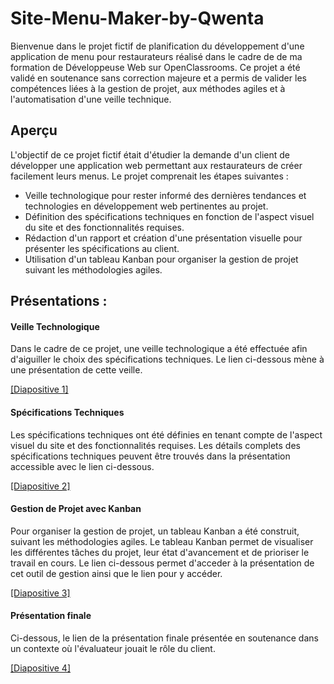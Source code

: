 # Site-Menu-Maker-by-Qwenta

Bienvenue dans le projet fictif de planification du développement d'une application de menu pour restaurateurs réalisé dans le cadre de de ma formation de Développeuse Web sur OpenClassrooms.
Ce projet a été validé en soutenance sans correction majeure et a permis de valider les compétences liées à la gestion de projet, aux méthodes agiles et à l'automatisation d'une veille technique.

## Aperçu

L'objectif de ce projet fictif était d'étudier la demande d'un client de développer une application web permettant aux restaurateurs de créer facilement leurs menus. Le projet comprenait les étapes suivantes :

- Veille technologique pour rester informé des dernières tendances et technologies en développement web pertinentes au projet.
- Définition des spécifications techniques en fonction de l'aspect visuel du site et des fonctionnalités requises.
- Rédaction d'un rapport et création d'une présentation visuelle pour présenter les spécifications au client.
- Utilisation d'un tableau Kanban pour organiser la gestion de projet suivant les méthodologies agiles.

## Présentations : 

#### Veille Technologique

Dans le cadre de ce projet, une veille technologique a été effectuée afin d'aiguiller le choix des spécifications techniques. Le lien ci-dessous mène à une présentation de cette veille. 

[[Diapositive 1]
](https://www.canva.com/design/DAFcWOCMaXA/7vFZpvXRPbCCYUYkJcn5Aw/view?utm_content=DAFcWOCMaXA&utm_campaign=designshare&utm_medium=link&utm_source=publishsharelink)

#### Spécifications Techniques

Les spécifications techniques ont été définies en tenant compte de l'aspect visuel du site et des fonctionnalités requises. 
Les détails complets des spécifications techniques peuvent être trouvés dans la présentation accessible avec le lien ci-dessous.

[[Diapositive 2]
](https://www.canva.com/design/DAFcjUyHVHs/QBPyIoDGwXgxyOTJAHZtNw/view?utm_content=DAFcjUyHVHs&utm_campaign=designshare&utm_medium=link&utm_source=publishsharelink)

#### Gestion de Projet avec Kanban

Pour organiser la gestion de projet, un tableau Kanban a été construit, suivant les méthodologies agiles. Le tableau Kanban permet de visualiser les différentes tâches du projet, leur état d'avancement et de prioriser le travail en cours. Le lien ci-dessous permet d'acceder à la présentation de cet outil de gestion ainsi que le lien pour y accéder.

[[Diapositive 3]
](https://www.canva.com/design/DAFdLJ5Qsa0/5yIB9xO6oWCv0Kv4U1lZtA/view?utm_content=DAFdLJ5Qsa0&utm_campaign=designshare&utm_medium=link&utm_source=publishsharelink)

#### Présentation finale
Ci-dessous, le lien de la présentation finale présentée en soutenance dans un contexte où l'évaluateur jouait le rôle du client.

[[Diapositive 4]
](https://www.canva.com/design/DAFduoJiVHM/R3oTwqGJXoLVfTis69BARA/view?utm_content=DAFduoJiVHM&utm_campaign=designshare&utm_medium=link&utm_source=publishsharelink)
